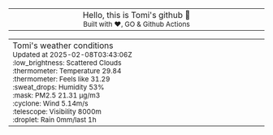 
<div align="center">
<table>
<tbody>
<td align="center">
<img width="2000" height="0"><br>
Hello, this is Tomi's github 👋<br>
<sup>Built with ❤️, GO & Github Actions</sup><br>
<img width="2000" height="0">
</td>
</tbody>
</table>
</div>
<table>
<tbody>
<td align="left">
<img width="2000" height="0"><br>
Tomi's weather conditions<br>
<sup>Updated at 2025-02-08T03:43:06Z</sup><br>
<sup>:low_brightness: Scattered Clouds</sup><br>
<sup>:thermometer: Temperature 29.84 </sup><br>
<sup>:thermometer: Feels like 31.29</sup><br>
<sup>:sweat_drops: Humidity 53%</sup><br>
<sup>:mask: PM2.5 21.31 μg/m3</sup><br>
<sup>:cyclone: Wind 5.14m/s </sup><br>
<sup>:telescope: Visibility 8000m </sup><br>
<sup>:droplet: Rain 0mm/last 1h </sup><br>
<img width="2000" height="0">
</td>
<td align="left">
<img width="2000" height="0"><br>
<br>
<img width="2000" height="0">
</td>
</tbody>
</table>
</div>
    